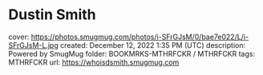 # Dustin Smith

cover: https://photos.smugmug.com/photos/i-SFrGJsM/0/bae7e022/L/i-SFrGJsM-L.jpg
created: December 12, 2022 1:35 PM (UTC)
description: Powered by SmugMug
folder: BOOKMRKS-MTHRFCKR / MTHRFCKR
tags: MTHRFCKR
url: https://whoisdsmith.smugmug.com